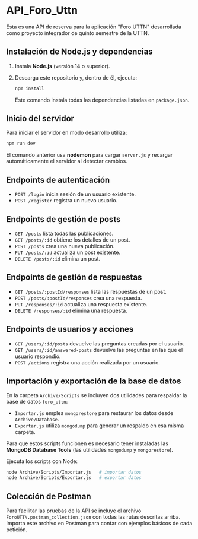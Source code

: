 # API_Foro_Uttn
Esta es una API de reserva para la aplicación "Foro UTTN" desarrollada como proyecto integrador de quinto semestre de la UTTN.

## Instalación de Node.js y dependencias

1. Instala **Node.js** (versión 14 o superior).
2. Descarga este repositorio y, dentro de él, ejecuta:

   ```bash
   npm install
   ```

   Este comando instala todas las dependencias listadas en `package.json`.

## Inicio del servidor

Para iniciar el servidor en modo desarrollo utiliza:

```bash
npm run dev
```


El comando anterior usa **nodemon** para cargar `server.js` y recargar automáticamente el servidor al detectar cambios.


## Endpoints de autenticación

- `POST /login` inicia sesión de un usuario existente.
- `POST /register` registra un nuevo usuario.


## Endpoints de gestión de posts

- `GET /posts` lista todas las publicaciones.
- `GET /posts/:id` obtiene los detalles de un post.
- `POST /posts` crea una nueva publicación.
- `PUT /posts/:id` actualiza un post existente.
- `DELETE /posts/:id` elimina un post.

## Endpoints de gestión de respuestas

- `GET /posts/:postId/responses` lista las respuestas de un post.
- `POST /posts/:postId/responses` crea una respuesta.
- `PUT /responses/:id` actualiza una respuesta existente.
- `DELETE /responses/:id` elimina una respuesta.

## Endpoints de usuarios y acciones

- `GET /users/:id/posts` devuelve las preguntas creadas por el usuario.
- `GET /users/:id/answered-posts` devuelve las preguntas en las que el usuario respondió.
- `POST /actions` registra una acción realizada por un usuario.


## Importación y exportación de la base de datos

En la carpeta `Archive/Scripts` se incluyen dos utilidades para respaldar la base de datos `foro_uttn`:

* `Importar.js` emplea `mongorestore` para restaurar los datos desde `Archive/Database`.
* `Exportar.js` utiliza `mongodump` para generar un respaldo en esa misma carpeta.

Para que estos scripts funcionen es necesario tener instaladas las **MongoDB Database Tools** (las utilidades `mongodump` y `mongorestore`).

Ejecuta los scripts con Node:

```bash
node Archive/Scripts/Importar.js   # importar datos
node Archive/Scripts/Exportar.js   # exportar datos
```

## Colección de Postman

Para facilitar las pruebas de la API se incluye el archivo
`ForoUTTN.postman_collection.json` con todas las rutas descritas arriba.
Importa este archivo en Postman para contar con ejemplos básicos de cada
petición.
